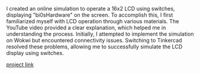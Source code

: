 I created an online simulation to operate a 16x2 LCD using switches, displaying "bi0sHardware" on the screen. To accomplish this, I first familiarized myself with LCD operation through various materials. The YouTube video provided a clear explanation, which helped me in understanding the process. Initially, I attempted to implement the simulation on Wokwi but encountered connectivity issues. Switching to Tinkercad resolved these problems, allowing me to successfully simulate the LCD display using switches. 

[project link](https://www.tinkercad.com/things/ioyOHnvyqeA-challenge-06?sharecode=lRuEM-wcr485MSTE2gSlMdlafty6a0vC_rcxJ2s3jIg)
